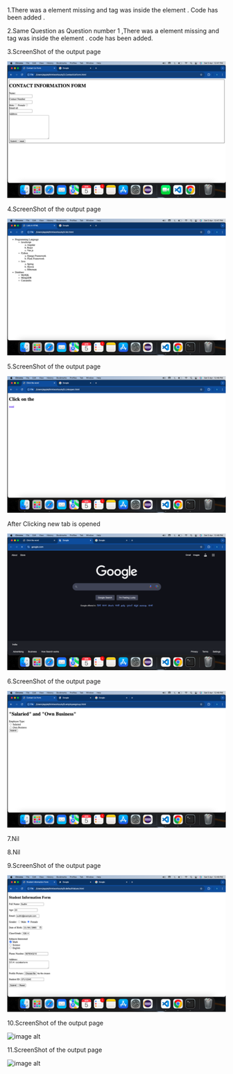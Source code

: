 1.There was a </div> element missing and <body> tag was inside the <head> element . Code has been added .

2.Same Question as Question number 1 ,There was a </div> element missing and <body> tag was inside the <head> element . code has been added.


3.ScreenShot of the output page

![image alt](https://github.com/sudhir1825/GuviTask6/blob/606647a429d2d6d4675bf5c9a002988684ffa235/Screenshot%202025-04-05%20at%2012.47.05%20PM.png)

4.ScreenShot of the output page

![image alt](https://github.com/sudhir1825/GuviTask6/blob/22b04621b88f26d7f0fdd6180baa873526505aa7/Screenshot%202025-04-05%20at%2012.47.41%20PM.png)


5.ScreenShot of the output page

![image alt](https://github.com/sudhir1825/GuviTask6/blob/b5b33edea1e47116ebf1450662ce3b9220af0171/Screenshot%202025-04-05%20at%2012.48.07%20PM.png)

After Clicking new tab is opened

![image alt](https://github.com/sudhir1825/GuviTask6/blob/f9fcc33bcd78ea87571fbec772630bbdb090d97c/Screenshot%202025-04-05%20at%2012.48.17%20PM.png)


6.ScreenShot of the output page

![image alt](https://github.com/sudhir1825/GuviTask6/blob/da92f99509b488e94f6fd85d020dcaace4061b01/Screenshot%202025-04-05%20at%2012.48.44%20PM.png)


7.Nil


8.Nil


9.ScreenShot of the output page

![image alt](https://github.com/sudhir1825/GuviTask6/blob/e269f65cf98ae2dfb108df258058160a6bb74fc7/Screenshot%202025-04-05%20at%2012.49.02%20PM.png)


10.ScreenShot of the output page

![image alt]()



11.ScreenShot of the output page

![image alt]()
